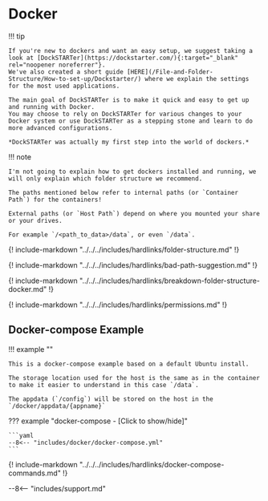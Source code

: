 # Docker

!!! tip

    If you're new to dockers and want an easy setup, we suggest taking a look at [DockSTARTer](https://dockstarter.com/){:target="_blank" rel="noopener noreferrer"}.
    We've also created a short guide [HERE](/File-and-Folder-Structure/How-to-set-up/Dockstarter/) where we explain the settings for the most used applications.

    The main goal of DockSTARTer is to make it quick and easy to get up and running with Docker.
    You may choose to rely on DockSTARTer for various changes to your Docker system or use DockSTARTer as a stepping stone and learn to do more advanced configurations.

    *DockSTARTer was actually my first step into the world of dockers.*

!!! note

    I'm not going to explain how to get dockers installed and running, we will only explain which folder structure we recommend.

    The paths mentioned below refer to internal paths (or `Container Path`) for the containers!

    External paths (or `Host Path`) depend on where you mounted your share or your drives.

    For example `/<path_to_data>/data`, or even `/data`.

{! include-markdown "../../../includes/hardlinks/folder-structure.md" !}

{! include-markdown "../../../includes/hardlinks/bad-path-suggestion.md" !}

{! include-markdown "../../../includes/hardlinks/breakdown-folder-structure-docker.md" !}

{! include-markdown "../../../includes/hardlinks/permissions.md" !}

## Docker-compose Example

!!! example ""

    This is a docker-compose example based on a default Ubuntu install.

    The storage location used for the host is the same as in the container to make it easier to understand in this case `/data`.

    The appdata (`/config`) will be stored on the host in the `/docker/appdata/{appname}`

??? example "docker-compose - [Click to show/hide]"

    ```yaml
    --8<-- "includes/docker/docker-compose.yml"
    ```

{! include-markdown "../../../includes/hardlinks/docker-compose-commands.md" !}

--8<-- "includes/support.md"

